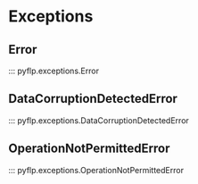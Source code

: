 # Exceptions

## Error

::: pyflp.exceptions.Error

## DataCorruptionDetectedError

::: pyflp.exceptions.DataCorruptionDetectedError

## OperationNotPermittedError

::: pyflp.exceptions.OperationNotPermittedError
